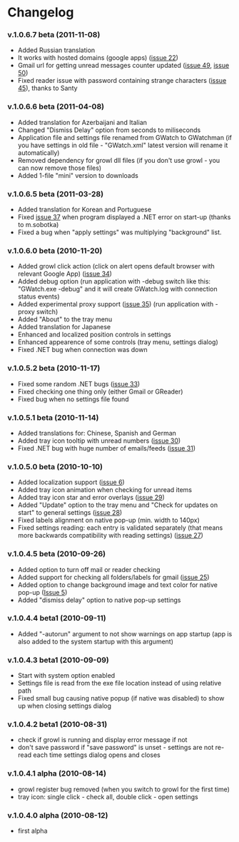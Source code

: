 # Changelog #

### v.1.0.6.7 beta (2011-11-08) ###
  * Added Russian translation
  * It works with hosted domains (google apps) ([issue 22](https://github.com/tborychowski/gwatchman/issues/22))
  * Gmail url for getting unread messages counter updated ([issue 49](https://github.com/tborychowski/gwatchman/issues/49), [issue 50](https://github.com/tborychowski/gwatchman/issues/50))
  * Fixed reader issue with password containing strange characters ([issue 45](https://github.com/tborychowski/gwatchman/issues/45)), thanks to Santy

### v.1.0.6.6 beta (2011-04-08) ###
  * Added translation for Azerbaijani and Italian
  * Changed "Dismiss Delay" option from seconds to miliseconds
  * Application file and settings file renamed from GWatch to GWatchman (if you have settings in old file - "GWatch.xml" latest version will rename it automatically)
  * Removed dependency for growl dll files (if you don't use growl - you can now remove those files)
  * Added 1-file "mini" version to downloads

### v.1.0.6.5 beta (2011-03-28) ###
  * Added translation for Korean and Portuguese
  * Fixed [issue 37](https://github.com/tborychowski/gwatchman/issues/37) when program displayed a .NET error on start-up (thanks to m.sobotka)
  * Fixed a bug when "apply settings" was multiplying "background" list.

### v.1.0.6.0 beta (2010-11-20) ###
  * Added growl click action (click on alert opens default browser with relevant Google App) ([issue 34](https://github.com/tborychowski/gwatchman/issues/34))
  * Added debug option (run application with -debug switch like this: "GWatch.exe -debug" and it will create GWatch.log with connection status events)
  * Added experimental proxy support ([issue 35](https://github.com/tborychowski/gwatchman/issues/35)) (run application with -proxy switch)
  * Added "About" to the tray menu
  * Added translation for Japanese
  * Enhanced and localized position controls in settings
  * Enhanced appearence of some controls (tray menu, settings dialog)
  * Fixed .NET bug when connection was down


### v.1.0.5.2 beta (2010-11-17) ###
  * Fixed some random .NET bugs ([issue 33](https://github.com/tborychowski/gwatchman/issues/33))
  * Fixed checking one thing only (either Gmail or GReader)
  * Fixed bug when no settings file found


### v.1.0.5.1 beta (2010-11-14) ###
  * Added translations for: Chinese, Spanish and German
  * Added tray icon tooltip with unread numbers ([issue 30](https://github.com/tborychowski/gwatchman/issues/30))
  * Fixed .NET bug with huge number of emails/feeds ([issue 31](https://github.com/tborychowski/gwatchman/issues/31))


### v.1.0.5.0 beta (2010-10-10) ###
  * Added localization support ([issue 6](https://github.com/tborychowski/gwatchman/issues/6))
  * Added tray icon animation when checking for unread items
  * Added tray icon star and error overlays ([issue 29](https://github.com/tborychowski/gwatchman/issues/29))
  * Added "Update" option to the tray menu and "Check for updates on start" to general settings ([issue 28](https://github.com/tborychowski/gwatchman/issues/28))
  * Fixed labels alignment on native pop-up (min. width to 140px)
  * Fixed settings reading: each entry is validated separately (that means more backwards compatibility with reading settings) ([issue 27](https://github.com/tborychowski/gwatchman/issues/27))


### v.1.0.4.5 beta (2010-09-26) ###
  * Added option to turn off mail or reader checking
  * Added support for checking all folders/labels for gmail ([issue 25](https://github.com/tborychowski/gwatchman/issues/25))
  * Added option to change background image and text color for native pop-up ([Issue 5](https://github.com/tborychowski/gwatchman/issues/5))
  * Added "dismiss delay" option to native pop-up settings

### v.1.0.4.4 beta1 (2010-09-11) ###
  * Added "-autorun" argument to not show warnings on app startup (app is also added to the system startup with this argument)

### v.1.0.4.3 beta1 (2010-09-09) ###
  * Start with system option enabled
  * Settings file is read from the exe file location instead of using relative path
  * Fixed small bug causing native popup (if native was disabled) to show up when closing settings dialog

### v.1.0.4.2 beta1 (2010-08-31) ###
  * check if growl is running and display error message if not
  * don't save password if "save password" is unset - settings are not re-read each time settings dialog opens and closes

### v.1.0.4.1 alpha (2010-08-14) ###
  * growl register bug removed (when you switch to growl for the first time)
  * tray icon: single click - check all, double click - open settings

### v.1.0.4.0 alpha (2010-08-12) ###
  * first alpha
